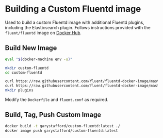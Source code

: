 # Building a Custom Fluentd image
Used to build a custom Fluentd image with additional Fluentd plugins, including the Elasticsearch plugin. Follows instructions provided with the `fluent/fluentd` image on [Docker Hub](https://hub.docker.com/r/fluent/fluentd/).

## Build New Image
```bash
eval "$(docker-machine env -u)"

mkdir custom-fluentd
cd custom-fluentd

curl https://raw.githubusercontent.com/fluent/fluentd-docker-image/master/v0.14/alpine-onbuild/fluent.conf > fluent.conf
curl https://raw.githubusercontent.com/fluent/fluentd-docker-image/master/Dockerfile.sample > Dockerfile
mkdir plugins
```

Modify the `Dockerfile` and `fluent.conf` as required.

## Build, Tag, Push Custom Image
```bash
docker build -t garystafford/custom-fluentd:latest ./
docker image push garystafford/custom-fluentd:latest
```
